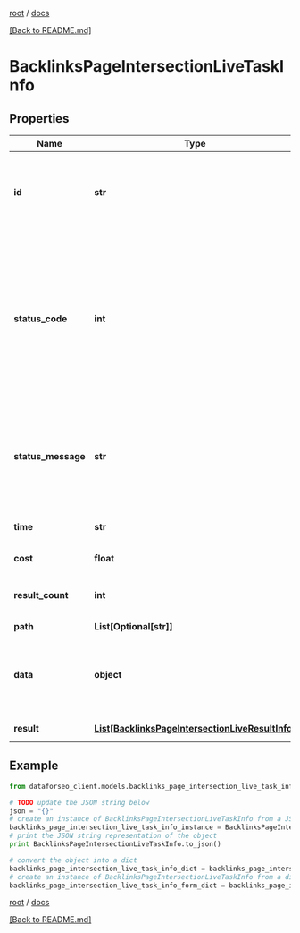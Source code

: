 [root](./../ "root") / [docs](./ "docs")

[[Back to README.md]](./../README.md "[Back to README.md]")

# BacklinksPageIntersectionLiveTaskInfo

## Properties

Name | Type | Description | Notes
------------ | ------------- | ------------- | -------------
**id** | **str** | task identifier unique task identifier in our system in the UUID format | [optional]
**status_code** | **int** | status code of the task generated by DataForSEO, can be within the following range: 10000-60000 you can find the full list of the response codes here | [optional]
**status_message** | **str** | informational message of the task you can find the full list of general informational messages here | [optional]
**time** | **str** | execution time, seconds | [optional]
**cost** | **float** | total tasks cost, USD | [optional]
**result_count** | **int** | number of elements in the result array | [optional]
**path** | **List[Optional[str]]** | URL path | [optional]
**data** | **object** | contains the same parameters that you specified in the POST request | [optional]
**result** | [**List[BacklinksPageIntersectionLiveResultInfo]**](BacklinksPageIntersectionLiveResultInfo.md) | array of results | [optional]

## Example

```python
from dataforseo_client.models.backlinks_page_intersection_live_task_info import BacklinksPageIntersectionLiveTaskInfo

# TODO update the JSON string below
json = "{}"
# create an instance of BacklinksPageIntersectionLiveTaskInfo from a JSON string
backlinks_page_intersection_live_task_info_instance = BacklinksPageIntersectionLiveTaskInfo.from_json(json)
# print the JSON string representation of the object
print BacklinksPageIntersectionLiveTaskInfo.to_json()

# convert the object into a dict
backlinks_page_intersection_live_task_info_dict = backlinks_page_intersection_live_task_info_instance.to_dict()
# create an instance of BacklinksPageIntersectionLiveTaskInfo from a dict
backlinks_page_intersection_live_task_info_form_dict = backlinks_page_intersection_live_task_info.from_dict(backlinks_page_intersection_live_task_info_dict)
```

  

[root](./../ "root") / [docs](./ "docs")

[[Back to README.md]](./../README.md "[Back to README.md]")